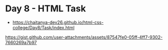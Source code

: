 # Day 8 - HTML Task

- https://chaitanya-dev26.github.io/html-css-college/Day8/Task/index.html

https://gist.github.com/user-attachments/assets/87547fe0-05ff-4ff7-9302-7660269a7b97
